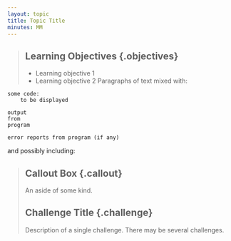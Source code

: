 ```yaml
---
layout: topic
title: Topic Title
minutes: MM
---
```

> ## Learning Objectives {.objectives}
>
> * Learning objective 1
> * Learning objective 2
Paragraphs of text mixed with:
~~~ {.python}
some code:
    to be displayed
~~~
~~~ {.output}
output
from
program
~~~
~~~ {.error}
error reports from program (if any)
~~~
and possibly including:
> ## Callout Box {.callout}
>
> An aside of some kind.
> ## Challenge Title {.challenge}
>
> Description of a single challenge.
> There may be several challenges.
